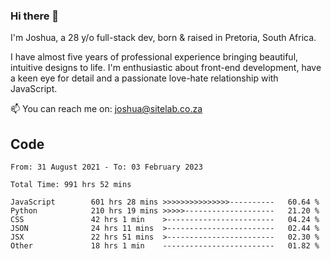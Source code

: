 ### Hi there 👋

I'm Joshua, a 28 y/o full-stack dev, born & raised in Pretoria, South Africa. 

I have almost five years of professional experience bringing beautiful, intuitive designs to life. I'm enthusiastic about front-end development, have a keen eye for detail and a passionate love-hate relationship with JavaScript.

📫 You can reach me on: joshua@sitelab.co.za

## **Code**

<!--START_SECTION:waka-->

```text
From: 31 August 2021 - To: 03 February 2023

Total Time: 991 hrs 52 mins

JavaScript        601 hrs 28 mins >>>>>>>>>>>>>>>----------   60.64 %
Python            210 hrs 19 mins >>>>>--------------------   21.20 %
CSS               42 hrs 1 min    >------------------------   04.24 %
JSON              24 hrs 11 mins  >------------------------   02.44 %
JSX               22 hrs 51 mins  >------------------------   02.30 %
Other             18 hrs 1 min    -------------------------   01.82 %
```

<!--END_SECTION:waka-->
